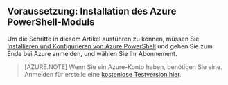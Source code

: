 ## Voraussetzung: Installation des Azure PowerShell-Moduls
Um die Schritte in diesem Artikel ausführen zu können, müssen Sie [Installieren und Konfigurieren von Azure PowerShell](powershell-install-configure.md) und gehen Sie zum Ende bei Azure anmelden, und wählen Sie Ihr Abonnement.

> [AZURE.NOTE] Wenn Sie ein Azure-Konto haben, benötigen Sie eine. Anmelden für erstelle eine [kostenlose Testversion hier](sign-up-organization.md). 

